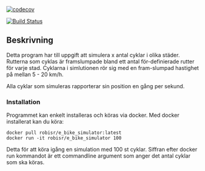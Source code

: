 [![codecov](https://codecov.io/gh/Den-geografiska-oredan/eBike-controlsys-python/branch/master/graph/badge.svg?token=JPSD6XZ7GR)](https://codecov.io/gh/Den-geografiska-oredan/eBike-controlsys-python)

[![Build Status](https://app.travis-ci.com/DMoest/eBike-controlsys-python.svg?branch=master)](https://app.travis-ci.com/DMoest/eBike-controlsys-python)

## Beskrivning

Detta program har till uppgift att simulera x antal cyklar i olika städer. Rutterna som cyklas är framslumpade bland ett antal för-definierade rutter för varje stad. Cyklarna i simlutionen rör sig med en fram-slumpad hastighet på mellan 5 - 20 km/h.

Alla cyklar som simuleras rapporterar sin position en gång per sekund.

### Installation

Programmet kan enkelt installeras och köras via docker. Med docker installerat kan du köra:

    docker pull robisr/e_bike_simulator:latest
    docker run -it robisr/e_bike_simulator 100

Detta för att köra igång en simulation med 100 st cyklar. Siffran efter docker run kommandot är ett commandline argument som anger det antal cyklar som ska köras.
